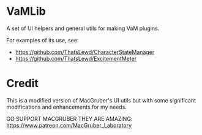 # VaMLib

A set of UI helpers and general utils for making VaM plugins.

For examples of its use, see:
* https://github.com/ThatsLewd/CharacterStateManager
* https://github.com/ThatsLewd/ExcitementMeter

# Credit

This is a modified version of MacGruber's UI utils but with some significant modifications and enhancements for my needs.

GO SUPPORT MACGRUBER THEY ARE AMAZING: https://www.patreon.com/MacGruber_Laboratory
